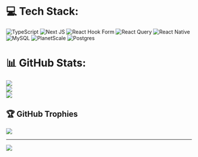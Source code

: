 # 💻 Tech Stack:
![TypeScript](https://img.shields.io/badge/typescript-%23007ACC.svg?style=for-the-badge&logo=typescript&logoColor=white) ![Next JS](https://img.shields.io/badge/Next-black?style=for-the-badge&logo=next.js&logoColor=white) ![React Hook Form](https://img.shields.io/badge/React%20Hook%20Form-%23EC5990.svg?style=for-the-badge&logo=reacthookform&logoColor=white) ![React Query](https://img.shields.io/badge/-React%20Query-FF4154?style=for-the-badge&logo=react%20query&logoColor=white) ![React Native](https://img.shields.io/badge/react_native-%2320232a.svg?style=for-the-badge&logo=react&logoColor=%2361DAFB) ![MySQL](https://img.shields.io/badge/mysql-%2300000f.svg?style=for-the-badge&logo=mysql&logoColor=white) ![PlanetScale](https://img.shields.io/badge/planetscale-%23000000.svg?style=for-the-badge&logo=planetscale&logoColor=white) ![Postgres](https://img.shields.io/badge/postgres-%23316192.svg?style=for-the-badge&logo=postgresql&logoColor=white)
# 📊 GitHub Stats:
![](https://github-readme-stats.vercel.app/api?username=mjimcaale&theme=dark&hide_border=false&include_all_commits=false&count_private=false)<br/>
![](https://github-readme-streak-stats.herokuapp.com/?user=mjimcaale&theme=dark&hide_border=false)<br/>
![](https://github-readme-stats.vercel.app/api/top-langs/?username=mjimcaale&theme=dark&hide_border=false&include_all_commits=false&count_private=false&layout=compact)

## 🏆 GitHub Trophies
![](https://github-profile-trophy.vercel.app/?username=mjimcaale&theme=radical&no-frame=false&no-bg=false&margin-w=4)

---
[![](https://visitcount.itsvg.in/api?id=mjimcaale&icon=0&color=0)](https://visitcount.itsvg.in)

<!-- Proudly created with GPRM ( https://gprm.itsvg.in ) -->
